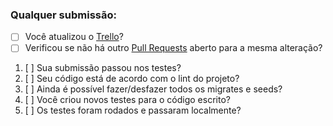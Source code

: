 ### Qualquer submissão:
* [ ] Você atualizou o [Trello](https://trello.com/b/l6D5ec9h/db1-viewer)?
* [ ] Verificou se não há outro [Pull Requests](../../../pulls) aberto para a mesma alteração?

1. [ ] Sua submissão passou nos testes?
2. [ ] Seu código está de acordo com o lint do projeto?
3. [ ] Ainda é possível fazer/desfazer todos os migrates e seeds?
4. [ ] Você criou novos testes para o código escrito?
5. [ ] Os testes foram rodados e passaram localmente?
